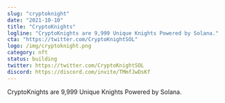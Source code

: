 ```yaml
---
slug: "cryptoknight"
date: "2021-10-10"
title: "CryptoKnights"
logline: "CryptoKnights are 9,999 Unique Knights Powered by Solana."
cta: "https://twitter.com/CryptoKnightSOL"
logo: /img/cryptoknight.png
category: nft
status: building
twitter: https://twitter.com/CryptoKnightSOL
discord: https://discord.com/invite/TMmfJwDsKf
---
```


CryptoKnights are 9,999 Unique Knights Powered by Solana.
